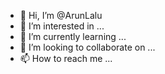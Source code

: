 - 👋 Hi, I’m @ArunLalu
- 👀 I’m interested in ...
- 🌱 I’m currently learning ...
- 💞️ I’m looking to collaborate on ...
- 📫 How to reach me ...

<!---
ArunLalu/ArunLalu is a ✨ special ✨ repository because its `README.md` (this file) appears on your GitHub profile.
You can click the Preview link to take a look at your changes.
--->
